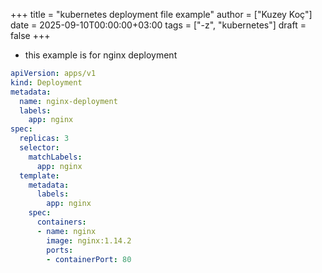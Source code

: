 +++
title = "kubernetes deployment file example"
author = ["Kuzey Koç"]
date = 2025-09-10T00:00:00+03:00
tags = ["-z", "kubernetes"]
draft = false
+++

-   this example is for nginx deployment

<!--listend-->

```yaml
apiVersion: apps/v1
kind: Deployment
metadata:
  name: nginx-deployment
  labels:
    app: nginx
spec:
  replicas: 3
  selector:
    matchLabels:
      app: nginx
  template:
    metadata:
      labels:
        app: nginx
    spec:
      containers:
      - name: nginx
        image: nginx:1.14.2
        ports:
        - containerPort: 80
```
